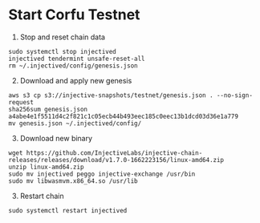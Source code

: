 # Start Corfu Testnet
1. Stop and reset chain data
```
sudo systemctl stop injectived
injectived tendermint unsafe-reset-all
rm ~/.injectived/config/genesis.json
```

2. Download and apply new genesis
```
aws s3 cp s3://injective-snapshots/testnet/genesis.json . --no-sign-request
sha256sum genesis.json
a4abe4e1f5511d4c2f821c1c05ecb44b493eec185c0eec13b1dcd03d36e1a779
mv genesis.json ~/.injectived/config/
```

3. Download new binary
```
wget https://github.com/InjectiveLabs/injective-chain-releases/releases/download/v1.7.0-1662223156/linux-amd64.zip
unzip linux-amd64.zip
sudo mv injectived peggo injective-exchange /usr/bin
sudo mv libwasmvm.x86_64.so /usr/lib
```

3. Restart chain
```
sudo systemctl restart injectived
```
